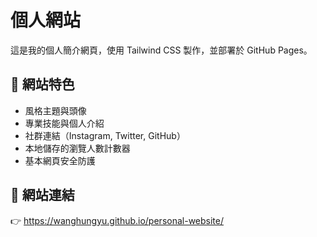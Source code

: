 
# 個人網站

這是我的個人簡介網頁，使用 Tailwind CSS 製作，並部署於 GitHub Pages。

## 📌 網站特色
- 風格主題與頭像
- 專業技能與個人介紹
- 社群連結（Instagram, Twitter, GitHub）
- 本地儲存的瀏覽人數計數器
- 基本網頁安全防護

## 🔗 網站連結
👉 https://wanghungyu.github.io/personal-website/
